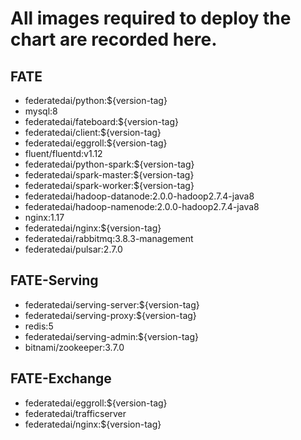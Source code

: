 # All images required to deploy the chart are recorded here.

## FATE

- federatedai/python:${version-tag}
- mysql:8
- federatedai/fateboard:${version-tag}
- federatedai/client:${version-tag}
- federatedai/eggroll:${version-tag}
- fluent/fluentd:v1.12
- federatedai/python-spark:${version-tag}
- federatedai/spark-master:${version-tag}
- federatedai/spark-worker:${version-tag}
- federatedai/hadoop-datanode:2.0.0-hadoop2.7.4-java8
- federatedai/hadoop-namenode:2.0.0-hadoop2.7.4-java8
- nginx:1.17
- federatedai/nginx:${version-tag}
- federatedai/rabbitmq:3.8.3-management
- federatedai/pulsar:2.7.0

## FATE-Serving

- federatedai/serving-server:${version-tag}
- federatedai/serving-proxy:${version-tag}
- redis:5
- federatedai/serving-admin:${version-tag}
- bitnami/zookeeper:3.7.0

## FATE-Exchange

- federatedai/eggroll:${version-tag}
- federatedai/trafficserver
- federatedai/nginx:${version-tag}
